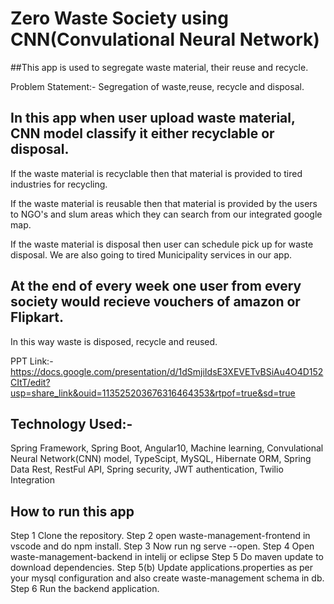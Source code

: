 # Zero Waste Society using CNN(Convulational Neural Network)

##This app is used to segregate waste material, their reuse and recycle.

Problem Statement:- Segregation of waste,reuse, recycle and disposal.

## In this app when user upload waste material, CNN model classify it either recyclable or disposal.
If the waste material is recyclable then that material is provided to tired industries for recycling.

If the waste material is reusable then that material is provided by the users to NGO's and slum areas which they can search from our integrated google map.

If the waste material is disposal then user can schedule pick up for waste disposal. We are also going to tired Municipality services in our app.

## At the end of every week one user from every society would recieve vouchers of amazon or Flipkart.

In this way waste is disposed, recycle and reused.


PPT Link:- 
https://docs.google.com/presentation/d/1dSmjiIdsE3XEVETvBSiAu4O4D152CItT/edit?usp=share_link&ouid=113525203676316464353&rtpof=true&sd=true

## Technology Used:-

Spring Framework, Spring Boot, Angular10, Machine learning, Convulational Neural Network(CNN) model, TypeScipt, MySQL, Hibernate ORM, Spring Data Rest, RestFul API, Spring security, JWT authentication, Twilio Integration

## How to run this app

Step 1 Clone the repository.
Step 2 open waste-management-frontend in vscode and do npm install.
Step 3 Now run ng serve --open.
Step 4 Open waste-management-backend in intelij or eclipse
Step 5 Do maven update to download dependencies.
Step 5(b) Update applications.properties as per your mysql configuration and also create waste-management schema in db.
Step 6 Run the backend application.
